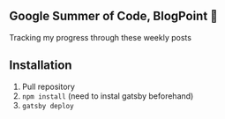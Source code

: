## Google Summer of Code, BlogPoint :speech_balloon:
Tracking my progress through these weekly posts

## Installation
1. Pull repository
2. `npm install` (need to instal gatsby beforehand)
3. `gatsby deploy`

